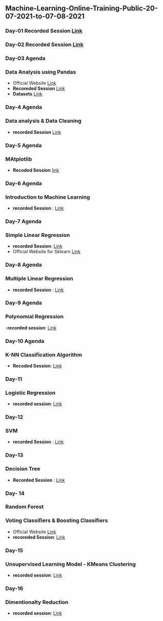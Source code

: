 ## Machine-Learning-Online-Training-Public-20-07-2021-to-07-08-2021

### Day-01 Recorded Session [Link](https://transcripts.gotomeeting.com/#/s/30d38fc478729ab898f5eaecb9eebb5229b6c87d52c97db223629d75d9164e72)


### Day-02 Recorded Session [Link](https://transcripts.gotomeeting.com/#/s/014e3cdb791374d55b61f68206c742ff110e59b5efca40b8f1ffe1f61e015f2d)

### Day-03 Agenda 
### Data Analysis using Pandas
- Official Website [Link](https://pandas.pydata.org/pandas-docs/stable/getting_started/overview.html)
-  **Recoreded Session** [Link](https://transcripts.gotomeeting.com/#/s/1846bd4ebe318ffeda7710f934d0c7788366f4c5c45d7a5e20dc0bb23a2814c3)
-  **Datasets** [Link](https://github.com/LavanyaPolamarasetty/Datasets)

### Day-4 Agenda
### Data analysis & Data Cleaning
- **recorded Session** [Link](https://transcripts.gotomeeting.com/#/s/d3a52b933595f81a26755c3e626eeb9fc5aced817bca17209d87f9b6dc0dcf2e)

### Day-5 Agenda
### MAtplotlib 
- **Recoded Session** [link](https://transcripts.gotomeeting.com/#/s/73432b58b32eb2e494f1b50266e90bc6901935387d0a9e18993e3d8e86994b30)

### Day-6 Agenda
### Introduction to Machine Learning
- **recorded Session** : [Link](https://transcripts.gotomeeting.com/#/s/d14f0563efd534992c6fd9107c12e45439aa95ffe8c945e9bf12b7f898fad20b)

### Day-7 Agenda
### Simple Linear Regression 
- **recorded Session**: [Link](https://transcripts.gotomeeting.com/#/s/4e22dad19e9f369596769482c5a9a6e376d2caef335c11e85b17010b1de54250)
- Official Website for Sklearn [Link](https://scikit-learn.org/stable/)

### Day-8 Agenda
### Multiple Linear Regression
- **recorded Session** : [Link](https://transcripts.gotomeeting.com/#/s/f4912036147726db96dab7a54029d39cbb1bd7045f1a1769b60e44763c4968d3)

### Day-9 Agenda
### Polynomial Regression
-**recorded session**: [Link](https://transcripts.gotomeeting.com/#/s/6caf2bfb5d113cdfa30e8576e526f116bb1baff76cb4e794d3c29a971b032896)


### Day-10 Agenda
### K-NN Classification Algorithm
- **Recoded Session**: [Link](https://transcripts.gotomeeting.com/#/s/0222a13176f01a0515d17ea5ea5b40993af02550f8a0a45b87e7b6107e278cfe)

### Day-11
### Logistic Regression
- **recorded session**: [Link](https://transcripts.gotomeeting.com/#/s/1ea258b53b95d424ae75aca46b4ea53c0d66d2e016d9999b9dcc9024491fe0ad)

### Day-12
### SVM
- **recorded Session** : [Link](https://transcripts.gotomeeting.com/#/s/44e798029d61b6c90df201f6a2a5e5ab4157fe7f126e59d496b857badfd729da)

### Day-13
### Decision Tree
- **Recorded Session** : [Link](https://transcripts.gotomeeting.com/#/s/311d629221828b35690dd5beab2fea807cd8a6b0a040bf1b8b2b75c6f80ee434)

### Day- 14
### Random Forest 
### Voting Classifiers & Boosting Classifiers
- Official Website [Link](https://scikit-learn.org/stable/supervised_learning.html#supervised-learning)
- **recoreded Session**: [Link](https://transcripts.gotomeeting.com/#/s/ac5b94b8290a57f5d2391cfa841125bb3734dfc628f2654bbfc645f9585865a2)

### Day-15
### Unsupervised Learning Model - KMeans Clustering
- **recorded session**: [Link](https://transcripts.gotomeeting.com/#/s/e92b6922618f0cdeb96fdba432576a80d0ed7641e64ab4281f26662c1f9f897f)

### Day-16
### Dimentionalty Reduction
- **recorded session**: [Link]()
